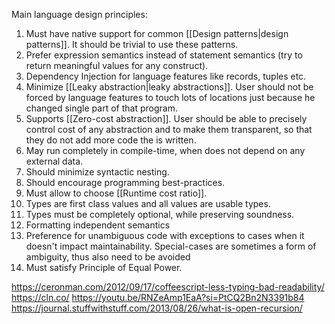 Main language design principles:

1. Must have native support for common [[Design patterns|design patterns]]. It should be trivial to use these patterns.
2. Prefer expression semantics instead of statement semantics (try to return meaningful values for any construct).
3. Dependency Injection for language features like records, tuples etc.
4. Minimize [[Leaky abstraction|leaky abstractions]]. User should not be forced by language features to touch lots of locations just because he changed single part of that program.
5. Supports [[Zero-cost abstraction]]. User should be able to precisely control cost of any abstraction and to make them transparent, so that they do not add more code the is written.
6. May run completely in compile-time, when does not depend on any external data.
7. Should minimize syntactic nesting.
8. Should encourage programming best-practices.
9. Must allow to choose [[Runtime cost ratio]].
10. Types are first class values and all values are usable types.
11. Types must be completely optional, while preserving soundness.
12. Formatting independent semantics
13. Preference for unambiguous code with exceptions to cases when it doesn't impact maintainability. Special-cases are sometimes a form of ambiguity, thus also need to be avoided
14. Must satisfy Principle of Equal Power.

https://ceronman.com/2012/09/17/coffeescript-less-typing-bad-readability/
https://cln.co/
https://youtu.be/RNZeAmp1EaA?si=PtCQ2Bn2N3391b84
https://journal.stuffwithstuff.com/2013/08/26/what-is-open-recursion/
